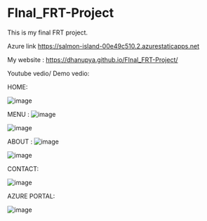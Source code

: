 # FInal_FRT-Project
This is my final FRT project.

Azure link https://salmon-island-00e49c510.2.azurestaticapps.net

My website : https://dhanupya.github.io/FInal_FRT-Project/

Youtube vedio/ Demo vedio: 

HOME:

![image](https://user-images.githubusercontent.com/85222424/194045451-18d31429-69c3-43a4-ac98-2706e1591462.png)

MENU 
:
![image](https://user-images.githubusercontent.com/85222424/194045537-29534a86-4707-419c-b631-56d043555b6f.png)

![image](https://user-images.githubusercontent.com/85222424/194045609-5351a03a-e1a7-433d-b54f-c8eb5d77330c.png)

ABOUT
:
![image](https://user-images.githubusercontent.com/85222424/194045820-1d62c036-51ba-4134-8a1e-1a45d6083085.png)

![image](https://user-images.githubusercontent.com/85222424/194045928-73a99d66-c0d7-4224-8c2b-918ef310fd9e.png)

CONTACT:

![image](https://user-images.githubusercontent.com/85222424/194046043-6f40610b-b525-4359-a905-efcdd37b9d3d.png)

AZURE PORTAL:

![image](https://user-images.githubusercontent.com/85222424/194047273-6e75f48c-0342-49eb-b773-0fd1072e5479.png)
